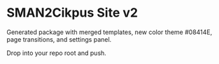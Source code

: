# SMAN2Cikpus Site v2

Generated package with merged templates, new color theme #08414E, page transitions, and settings panel.

Drop into your repo root and push.